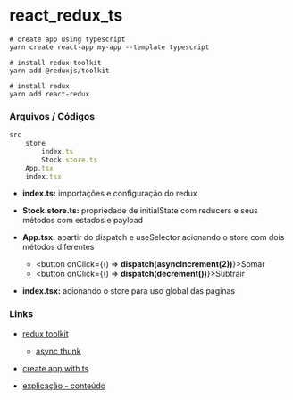 # react_redux_ts



```
# create app using typescript
yarn create react-app my-app --template typescript

# install redux toolkit
yarn add @reduxjs/toolkit

# install redux
yarn add react-redux
```



### Arquivos / Códigos

````typescript
src
	store
    	index.ts
		Stock.store.ts
	App.tsx
	index.tsx
````

* **index.ts:** importações e configuração do redux
* **Stock.store.ts:** propriedade de initialState com reducers e seus métodos com estados e payload

* **App.tsx:** apartir do dispatch e useSelector acionando o store com dois métodos diferentes 
  * <button onClick={() => **dispatch(asyncIncrement(2))**}>Somar</button>
  * <button onClick={() => **dispatch(decrement())**}>Subtrair</button>
* **index.tsx:** acionando o store para uso global das páginas 

### Links

- [redux toolkit](https://redux-toolkit.js.org/introduction/getting-started)
  - [async thunk](https://redux-toolkit.js.org/api/createAsyncThunk)

- [create app with ts](https://create-react-app.dev/docs/adding-typescript/)

- [explicação - conteúdo](https://www.youtube.com/watch?v=mT8nFaFyJnw)



